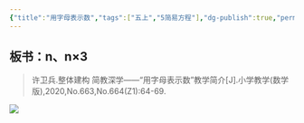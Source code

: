 ```yaml
---
{"title":"用字母表示数","tags":["五上","5简易方程"],"dg-publish":true,"permalink":"/5 课时设计/用字母表示数/","dgPassFrontmatter":true,"noteIcon":""}
---
```



## 板书：n、n×3

> 许卫兵.整体建构 简教深学——“用字母表示数”教学简介[J].小学教学(数学版),2020,No.663,No.664(Z1):64-69.

![](https://r2.edui123.com/2023/07/5a-5-zm-bs.jpg)
